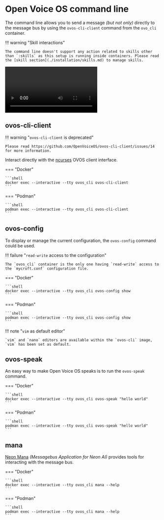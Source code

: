 # Open Voice OS command line

The command line allows you to send a message *(but not only)* directly to the message bus by using the `ovos-cli-client` command from the `ovo_cli` container.

!!! warning "Skill interactions"

    The command line doesn't support any action related to skills other than `:skills` as this setup is running inside containers. Please read the [skill section](./installation/skills.md) to manage skills.

![type:video](../../assets/videos/ovos-cli.webm)

## ovos-cli-client

!!! warning "`ovos-cli-client` is deprecated"

    Please read https://github.com/OpenVoiceOS/ovos-cli-client/issues/14 for more information.

Interact directly with the [ncurses](https://en.wikipedia.org/wiki/Ncurses) OVOS client interface.

=== "Docker"

    ```shell
    docker exec --interactive --tty ovos_cli ovos-cli-client
    ```

=== "Podman"

    ```shell
    podman exec --interactive --tty ovos_cli ovos-cli-client
    ```

## ovos-config

To display or manage the current configuration, the `ovos-config` command could be used.

!!! failure "`read-write` access to the configuration"

    The `ovos_cli` container is the only one having `read-write` access to the `mycroft.conf` configuration file.

=== "Docker"

    ```shell
    docker exec --interactive --tty ovos_cli ovos-config show
    ```

=== "Podman"

    ```shell
    podman exec --interactive --tty ovos_cli ovos-config show
    ```

!!! note "`vim` as default editor"

    `vim` and `nano` editors are available within the `ovos-cli` image, `vim` has been set as default.

## ovos-speak

An easy way to make Open Voice OS speaks is to run the `ovos-speak` command.

=== "Docker"

    ```shell
    docker exec --interactive --tty ovos_cli ovos-speak "hello world"
    ```

=== "Podman"

    ```shell
    podman exec --interactive --tty ovos_cli ovos-speak "hello world"
    ```

## mana

[Neon Mana](https://github.com/NeonGeckoCom/neon-mana-utils) *(Messagebus Application for Neon AI)* provides tools for interacting with the message bus.

=== "Docker"

    ```shell
    docker exec --interactive --tty ovos_cli mana --help
    ```

=== "Podman"

    ```shell
    podman exec --interactive --tty ovos_cli mana --help
    ```
